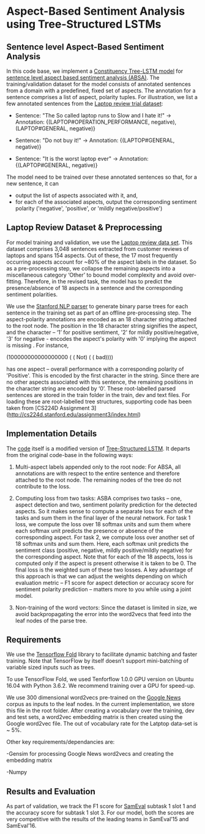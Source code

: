# Aspect-Based Sentiment Analysis using Tree-Structured LSTMs

## Sentence level Aspect-Based Sentiment Analysis
In this code base, we implement a [Constituency Tree-LSTM model](https://nlp.stanford.edu/pubs/tai-socher-manning-acl2015.pdf) for [sentence level aspect based sentiment analysis (ABSA)](http://alt.qcri.org/semeval2016/task5/index.php?id=data-and-tools). The training/validation dataset for the model consists of annotated sentences from a domain with a predefined, fixed set of aspects. The annotation for a sentence comprises a list of aspect, polarity tuples. For illustration,  we list a few annotated sentences from the [Laptop review trial dataset](http://alt.qcri.org/semeval2014/task4/data/uploads/laptops-trial.xml):

* Sentence: "The So called laptop runs to Slow and I hate it!" → Annotation: {(LAPTOP#OPERATION_PERFORMANCE, negative), (LAPTOP#GENERAL, negative)}

* Sentence: "Do not buy it!" → Annotation: {(LAPTOP#GENERAL, negative)}

* Sentence: "It is the worst laptop ever" → Annotation: {(LAPTOP#GENERAL, negative)}

The model need to be trained over these annotated sentences so that, for a new sentence, it can
- output the list of aspects associated with it, and, 
- for each of the associated aspects, output the corresponding sentiment polarity ('negative', 'positive', or 'mildly negative/positive') 

## Laptop Review Dataset & Preprocessing
For model training and validation, we use the [Laptop review data set](http://metashare.ilsp.gr:8080/repository/browse/semeval-2014-absa-train-data-v20-annotation-guidelines/683b709298b811e3a0e2842b2b6a04d7c7a19307f18a4940beef6a6143f937f0/). This dataset comprises 3,048 sentences extracted from customer reviews of laptops and spans 154 aspects. Out of these, the 17 most frequently occurring aspects account for ~80% of the aspect labels in the dataset. So as a pre-processing step, we collapse the remaining aspects into a miscellaneous category ‘Other’ to bound model complexity and avoid over-fitting. Therefore, in the revised task, the model has to predict the presence/absence of 18 aspects in a sentence and the corresponding sentiment polarities.

We use the [Stanford NLP parser](https://nlp.stanford.edu/software/lex-parser.shtml) to generate binary parse trees for each sentence in the training set as part of an offline pre-processing step. The aspect-polarity annotations are encoded as an 18 character string attached to the root node. The position in the 18 character string signifies the aspect, and the character – ‘1’ for positive sentiment, '2' for mildly positive/negative, '3' for negative -  encodes the aspect's polarity with '0' implying the aspect is missing . For instance, 

(100000000000000000 ( ( Not) ( ( bad))))

has one aspect – overall performance  with a corresponding polarity of 'Positive'. This is encoded by the first character in the string. Since there are no other aspects associated with this sentence, the remaining positions in the character string are encoded by ‘0’. These root-labelled parsed sentences are stored in the train folder in the train, dev and text files. For loading these are root-labelled tree structures, supporting code has been taken from [CS224D Assignment 3] (http://cs224d.stanford.edu/assignment3/index.html)

## Implementation Details
The [code](LSTM_Tree-v2.ipynb) itself is a modified version of [Tree-Structured LSTM](https://github.com/tensorflow/fold/blob/master/tensorflow_fold/g3doc/sentiment.ipynb). It departs from the original code-base in the following ways: 

1. Multi-aspect labels appended only to the root node: For ABSA, all annotations are with respect to the entire sentence and therefore attached to the root node. The remaining nodes of the tree do not contribute to the loss.

2. Computing loss from two tasks: ASBA comprises two tasks – one, aspect detection and two, sentiment polarity prediction for the detected aspects. So it makes sense to compute a separate loss for each of the tasks and sum them in the final layer of the neural network. For task 1 loss, we compute the loss over 18 softmax units and sum them where each softmax unit predicts the presence or absence of the corresponding aspect. For task 2, we compute loss over another set of 18 softmax units and sum them. Here, each softmax unit predicts the sentiment class (positive, negative, mildly positive/mildly negative) for the corresponding aspect. Note that for each of the 18 aspects, loss is computed only if the aspect is present otherwise it is taken to be 0. The final loss is the weighted sum of these two losses. A key advantage of this approach is that we can adjust the weights depending on which evaluation metric – F1 score for aspect detection or accuracy score for sentiment polarity prediction – matters more to you while using a joint model.

3. Non-training of the word vectors: Since the dataset is limited in size, we avoid backpropagating the error into the word2vecs that feed into the leaf nodes of the parse tree.


## Requirements
We use the [Tensorflow Fold](https://github.com/tensorflow/fold) library to facilitate dynamic batching and faster training. Note that TensorFlow by itself doesn’t support mini-batching of variable sized inputs such as trees.

To use TensorFlow Fold, we used Tenforflow 1.0.0  GPU version on Ubuntu 16.04 with Python 3.6.2. We recommend training over a GPU for speed-up.

We use 300 dimensional word2vecs pre-trained on the [Google News](https://github.com/mmihaltz/word2vec-GoogleNews-vectors) corpus as inputs to the leaf nodes. In the current implementation, we store this file in the root folder. After creating a vocabulary over the training, dev and test sets, a word2vec embedding matrix is then created using the Google word2vec file. The out of vocabulary rate for the Latptop data-set is ~ 5%. 

Other key requirements/dependancies are:

-Gensim for processing Google News word2vecs and creating the embedding matrix

-Numpy


## Results and Evaluation
As part of validation, we track the F1 score for [SamEval](http://alt.qcri.org/semeval2016/task5/index.php?id=data-and-tools) subtask 1 slot 1 and the accuracy score for subtask 1 slot 3. For our model, both the scores are very competitive with the results of the leading teams in SamEval’15 and SamEval’16.
